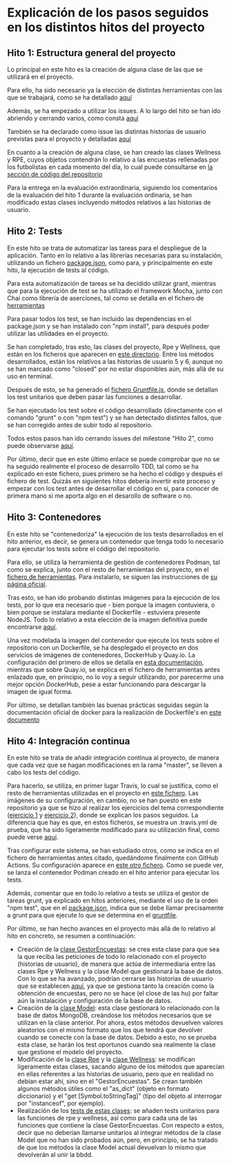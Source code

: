 # Explicación de los pasos seguidos en los distintos hitos del proyecto

## Hito 1: Estructura general del proyecto
Lo principal en este hito es la creación de alguna clase de las que se utilizará en el proyecto.

Para ello, ha sido necesario ya la elección de distintas herramientas con las que se trabajará, como se ha detallado [aquí](https://github.com/AlbertoLejarraga/percepcion-relativa-deportistas/tree/master/docs/herramientas.md)

Además, se ha empezado a utilizar los issues. A lo largo del hito se han ido abriendo y cerrando varios, como consta [aquí](https://github.com/AlbertoLejarraga/percepcion-relativa-deportistas/issues?q=is%3Aissue+is%3Aclosed)

También se ha declarado como issue las distintas historias de usuario previstas para el proyecto y detalladas [aquí](https://github.com/AlbertoLejarraga/percepcion-relativa-deportistas/issues)

En cuanto a la creación de alguna clase, se han creado las clases Wellness y RPE, cuyos objetos contendrán lo relativo a las encuestas rellenadas por los futbolistas en cada momento del día, lo cual puede consultarse en [la sección de código del repositorio](https://github.com/AlbertoLejarraga/percepcion-relativa-deportistas/tree/master/src)

Para la entrega en la evaluación extraordinaria, siguiendo los comentarios de la evaluación del hito 1 durante la evaluación ordinaria, se han modificado estas clases incluyendo métodos relativos a las historias de usuario.

## Hito 2: Tests
En este hito se trata de automatizar las tareas para el despliegue de la aplicación. Tanto en lo relativo a las librerías necesarias para su instalación, utilizando un fichero [package.json](https://github.com/AlbertoLejarraga/percepcion-relativa-deportistas/blob/master/package.json), como para, y principalmente en este hito, la ejecución de tests al código.

Para esta automatización de tareas se ha decidido utilizar grant, mientras que para la ejecución de test se ha utilizado el framework Mocha, junto con Chai como librería de aserciones, tal como se detalla en el fichero de [herramientas](https://github.com/AlbertoLejarraga/percepcion-relativa-deportistas/tree/master/docs/herramientas.md)

Para pasar todos los test, se han incluido las dependencias en el package.json y se han instalado con "npm install", para después poder utilizar las utilidades en el proyecto.

Se han completado, tras esto, las clases del proyecto, Rpe y Wellness, que están en los ficheros que aparecen en [este directorio](https://github.com/AlbertoLejarraga/percepcion-relativa-deportistas/tree/master/src). Entre los métodos desarrollados, están los relativos a las historias de usuario 5 y 6, aunque no se han marcado como "closed" por no estar disponibles aún, más allá de su uso en terminal.

Después de esto, se ha generado el [fichero Gruntfile.js](https://github.com/AlbertoLejarraga/percepcion-relativa-deportistas/blob/master/Gruntfile.js), donde se detallan los test unitarios que deben pasar las funciones a desarrollar.

Se han ejecutado los test sobre el código desarrollado (directamente con el comando "grunt" o con "npm test") y se han detectado distintos fallos, que se han corregido antes de subir todo al repositorio.

Todos estos pasos han ido cerrando issues del milestone "Hito 2", como puede observarse [aquí](https://github.com/AlbertoLejarraga/percepcion-relativa-deportistas/issues?q=is%3Aissue+is%3Aclosed+milestone%3A%22Hito+2%22).

Por último, decir que en este último enlace se puede comprobar que no se ha seguido realmente el proceso de desarrollo TDD, tal como se ha explicado en este fichero, pues primero se ha hecho el código y después el fichero de test. Quizás en siguientes hitos debería invertir este proceso y empezar con los test antes de desarrollar el código en sí, para conocer de primera mano si me aporta algo en el desarollo de software o no.

## Hito 3: Contenedores
En este hito se "contenedoriza" la ejecución de los tests desarrollados en el hito anterior, es decir, se genera un contenedor que tenga todo lo necesario para ejecutar los tests sobre el código del repositorio.

Para ello, se utiliza la herramienta de gestión de contenedores Podman, tal como se explica, junto con el resto de herramientas del proyecto, en el [fichero de herramientas](https://github.com/AlbertoLejarraga/percepcion-relativa-deportistas/tree/master/docs/herramientas.md). Para instalarlo, se siguen las instrucciones de [su página oficial](https://podman.io/getting-started/installation).

Tras esto, se han ido probando distintas imágenes para la ejecución de los tests, por lo que era necesario que - bien porque la imagen contuviera, o bien porque se instalara mediante el Dockerfile - estuviera presente NodeJS. Todo lo relativo a esta elección de la imagen definitiva puede encontrarse [aquí](https://github.com/AlbertoLejarraga/percepcion-relativa-deportistas/tree/master/docs/eleccionImagenDockerTest/README.md).

Una vez modelada la imagen del contenedor que ejecute los tests sobre el repositorio con un Dockerfile, se ha desplegado el proyecto en dos servicios de imágenes de contenedores, DockerHub y Quay.io. La configuración del primero de ellos se detalla en [esta documentación](https://github.com/AlbertoLejarraga/percepcion-relativa-deportistas/tree/master/docs/despliegueDockerHub/README.md), mientras que sobre Quay.io, se explica en el fichero de herramientas antes enlazado que, en principio, no lo voy a seguir utilizando, por parecerme una mejor opción DockerHub, pese a estar funcionando para descargar la imagen de igual forma.

Por último, se detallan también las buenas prácticas seguidas según la documentación oficial de docker para la realización de Dockerfile's en [este documento](https://github.com/AlbertoLejarraga/percepcion-relativa-deportistas/tree/master/docs/buenasPracticasDocker.md)

## Hito 4: Integración continua
En este hito se trata de añadir integración continua al proyecto, de manera que cada vez que se hagan modificaciones en la rama "master", se lleven a cabo los tests del código.

Para hacerlo, se utiliza, en primer lugar Travis, lo cual se justifica, como el resto de herramientas utilizadas en el proyecto en [este fichero](https://github.com/AlbertoLejarraga/percepcion-relativa-deportistas/tree/master/docs/herramientas.md). Las imágenes de su configuración, en cambio, no se han puesto en este repositorio ya que se hizo al realizar los ejercicios del tema correspondiente ([ejercicio 1](https://github.com/AlbertoLejarraga/Autoevaluacion-IV-2020/blob/main/Semana%206_7-CI/Ejercicio%201/README.md) y [ejercicio 2](https://github.com/AlbertoLejarraga/Autoevaluacion-IV-2020/blob/main/Semana%206_7-CI/Ejercicio%202/README.md)), donde se explican los pasos seguidos. La diferencia que hay es que, en estos ficheros, se muestra un .travis.yml de prueba, que ha sido ligeramente modificado para su utilización final, como puede verse [aquí](https://github.com/AlbertoLejarraga/percepcion-relativa-deportistas/blob/master/.travis.yml).

Tras configurar este sistema, se han estudiado otros, como se indica en el fichero de herramientas antes citado, quedándome finalmente con GitHub Actions. Su configuración aparece en [este otro fichero](https://github.com/AlbertoLejarraga/percepcion-relativa-deportistas/blob/master/.github/workflows/push.yml). Como se puede ver, se lanza el contenedor Podman creado en el hito anterior para ejecutar los tests.

Además, comentar que en todo lo relativo a tests se utiliza el gestor de tareas grunt, ya explicado en hitos anteriores, mediante el uso de la orden "npm test", que en el [package.json](https://github.com/AlbertoLejarraga/percepcion-relativa-deportistas/blob/master/package.json), indica que se debe llamar precisamente a grunt para que ejecute lo que se determina en el [gruntfile](https://github.com/AlbertoLejarraga/percepcion-relativa-deportistas/blob/master/Gruntfile.js).

Por último, se han hecho avances en el proyecto más allá de lo relativo al hito en concreto, se resumen a continuación:
  * Creación de la [clase GestorEncuestas](https://github.com/AlbertoLejarraga/percepcion-relativa-deportistas/blob/master/src/gestorEncuestas.js): se crea esta clase para que sea la que reciba las peticiones de todo lo relacionado con el proyecto (historias de usuario), de manera que actúa de intermediaria entre las clases Rpe y Wellness y la clase Model que gestionará la base de datos. Con lo que se ha avanzado, podrían cerrarse las historias de usuario que se establecen [aquí](https://github.com/AlbertoLejarraga/percepcion-relativa-deportistas/issues?q=is%3Aopen+is%3Aissue+label%3Auser-stories), ya que se gestiona tanto la creación como la obtención de encuestas, pero no se hace (el close de las hu) por faltar aún la instalación y configuración de la base de datos.
  * Creación de la [clase Model](https://github.com/AlbertoLejarraga/percepcion-relativa-deportistas/blob/master/src/model.js): esta clase gestionará lo relacionado con la base de datos MongoDB, creándose los métodos necesarios que se utilizan en la clase anterior. Por ahora, estos métodos devuelven valores aleatorios con el mismo formato que los que tendrá que devolver cuando se conecte con la base de datos. Debido a esto, no se prueba esta clase, se harán los test oportunos cuando sea realmente la clase que gestione el modelo del proyecto.
  * Modificación de la [clase Rpe](https://github.com/AlbertoLejarraga/percepcion-relativa-deportistas/blob/master/src/rpe.js) y la [clase Wellness](https://github.com/AlbertoLejarraga/percepcion-relativa-deportistas/blob/master/src/wellness.js): se modifican ligeramente estas clases, sacando alguno de los métodos que aparecían en ellas referentes a las historias de usuario, pero que en realidad no debían estar ahí, sino en el "GestorEncuestas". Se crean también algunos métodos útiles como el "as_dict" (objeto en formato diccionario) y el "get [Symbol.toStringTag]" (tipo del objeto al interrogar por "instanceof", por ejemplo).
  * Realización de los [tests de estas clases](https://github.com/AlbertoLejarraga/percepcion-relativa-deportistas/blob/master/tests/principal.js): se añaden tests unitarios para las funciones de rpe y wellness, así como para cada una de las funciones que contiene la clase GestorEncuestas. Con respecto a estos, decir que no deberían llamarse unitarios al integrar métodos de la clase Model que no han sido probados aún, pero, en principio, se ha tratado de que los métodos la clase Model actual devuelvan lo mismo que devolverán al unir la bbdd.
